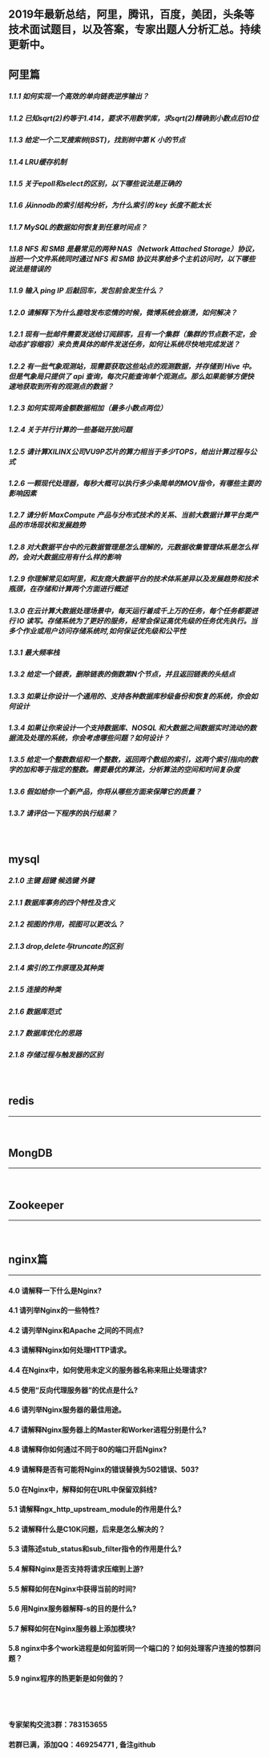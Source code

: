 
## 2019年最新总结，阿里，腾讯，百度，美团，头条等技术面试题目，以及答案，专家出题人分析汇总。持续更新中。

## 阿里篇

##### 1.1.1 如何实现一个高效的单向链表逆序输出？

##### 1.1.2 已知sqrt(2)约等于1.414，要求不用数学库，求sqrt(2)精确到小数点后10位

##### 1.1.3 给定一个二叉搜索树(BST)，找到树中第 K 小的节点

##### 1.1.4 LRU缓存机制

##### 1.1.5 关于epoll和select的区别，以下哪些说法是正确的

##### 1.1.6 从innodb的索引结构分析，为什么索引的 key 长度不能太长

##### 1.1.7 MySQL的数据如何恢复到任意时间点？

##### 1.1.8 NFS 和 SMB 是最常见的两种 NAS（Network Attached Storage）协议，当把一个文件系统同时通过 NFS 和 SMB 协议共享给多个主机访问时，以下哪些说法是错误的

##### 1.1.9 输入 ping IP 后敲回车，发包前会发生什么？

##### 1.2.0 请解释下为什么鹿晗发布恋情的时候，微博系统会崩溃，如何解决？

##### 1.2.1 现有一批邮件需要发送给订阅顾客，且有一个集群（集群的节点数不定，会动态扩容缩容）来负责具体的邮件发送任务，如何让系统尽快地完成发送？

##### 1.2.2 有一批气象观测站，现需要获取这些站点的观测数据，并存储到 Hive 中。但是气象局只提供了 api 查询，每次只能查询单个观测点。那么如果能够方便快速地获取到所有的观测点的数据？

##### 1.2.3 如何实现两金额数据相加（最多小数点两位）

##### 1.2.4 关于并行计算的一些基础开放问题

##### 1.2.5 请计算XILINX公司VU9P芯片的算力相当于多少TOPS，给出计算过程与公式

##### 1.2.6 一颗现代处理器，每秒大概可以执行多少条简单的MOV指令，有哪些主要的影响因素

##### 1.2.7 请分析 MaxCompute 产品与分布式技术的关系、当前大数据计算平台类产品的市场现状和发展趋势

##### 1.2.8 对大数据平台中的元数据管理是怎么理解的，元数据收集管理体系是怎么样的，会对大数据应用有什么样的影响

##### 1.2.9 你理解常见如阿里，和友商大数据平台的技术体系差异以及发展趋势和技术瓶颈，在存储和计算两个方面进行概述

##### 1.3.0 在云计算大数据处理场景中，每天运行着成千上万的任务，每个任务都要进行 IO 读写。存储系统为了更好的服务，经常会保证高优先级的任务优先执行。当多个作业或用户访问存储系统时,如何保证优先级和公平性

##### 1.3.1 最大频率栈

##### 1.3.2 给定一个链表，删除链表的倒数第N个节点，并且返回链表的头结点

##### 1.3.3 如果让你设计一个通用的、支持各种数据库秒级备份和恢复的系统，你会如何设计

##### 1.3.4 如果让你来设计一个支持数据库、NOSQL 和大数据之间数据实时流动的数据流及处理的系统，你会考虑哪些问题？如何设计？

##### 1.3.5 给定一个整数数组和一个整数，返回两个数组的索引，这两个索引指向的数字的加和等于指定的整数。需要最优的算法，分析算法的空间和时间复杂度

##### 1.3.6 假如给你一个新产品，你将从哪些方面来保障它的质量？

##### 1.3.7 请评估一下程序的执行结果？

<br>

## mysql

##### 2.1.0 主键 超键 候选键 外键

##### 2.1.1 数据库事务的四个特性及含义

##### 2.1.2 视图的作用，视图可以更改么？

##### 2.1.3 drop,delete与truncate的区别

##### 2.1.4 索引的工作原理及其种类

##### 2.1.5 连接的种类

##### 2.1.6 数据库范式

##### 2.1.7 数据库优化的思路

##### 2.1.8 存储过程与触发器的区别


<br>

## redis
---

<br>

## MongDB
---

<br>

## Zookeeper

---


<br>

## nginx篇
---
#### 4.0 请解释一下什么是Nginx?

#### 4.1 请列举Nginx的一些特性?

#### 4.2 请列举Nginx和Apache 之间的不同点?

#### 4.3 请解释Nginx如何处理HTTP请求。

#### 4.4 在Nginx中，如何使用未定义的服务器名称来阻止处理请求?

#### 4.5 使用“反向代理服务器”的优点是什么?

#### 4.6 请列举Nginx服务器的最佳用途。

#### 4.7 请解释Nginx服务器上的Master和Worker进程分别是什么?

#### 4.8 请解释你如何通过不同于80的端口开启Nginx?

#### 4.9  请解释是否有可能将Nginx的错误替换为502错误、503?

#### 5.0 在Nginx中，解释如何在URL中保留双斜线?

#### 5.1 请解释ngx_http_upstream_module的作用是什么?

#### 5.2 请解释什么是C10K问题，后来是怎么解决的？

#### 5.3 请陈述stub_status和sub_filter指令的作用是什么?

#### 5.4 解释Nginx是否支持将请求压缩到上游?

#### 5.5 解释如何在Nginx中获得当前的时间?

#### 5.6 用Nginx服务器解释-s的目的是什么?

#### 5.7 解释如何在Nginx服务器上添加模块?

#### 5.8 nginx中多个work进程是如何监听同一个端口的？如何处理客户连接的惊群问题？

#### 5.9 nginx程序的热更新是如何做的？


<br/>
<br/>


#### 专家架构交流3群：783153655
#### 若群已满，添加QQ：469254771 , 备注github


